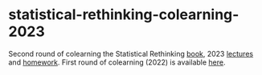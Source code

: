 # statistical-rethinking-colearning-2023

Second round of colearning the Statistical Rethinking 
[book](https://xcelab.net/rm/statistical-rethinking/), 2023 [lectures](https://www.youtube.com/playlist?list=PLDcUM9US4XdPz-KxHM4XHt7uUVGWWVSus) and 
[homework](https://github.com/rmcelreath/stat_rethinking_2023/tree/main/homework).
First round of colearning (2022) is available [here](https://github.com/robitalec/statistical-rethinking-colearning-2022).

